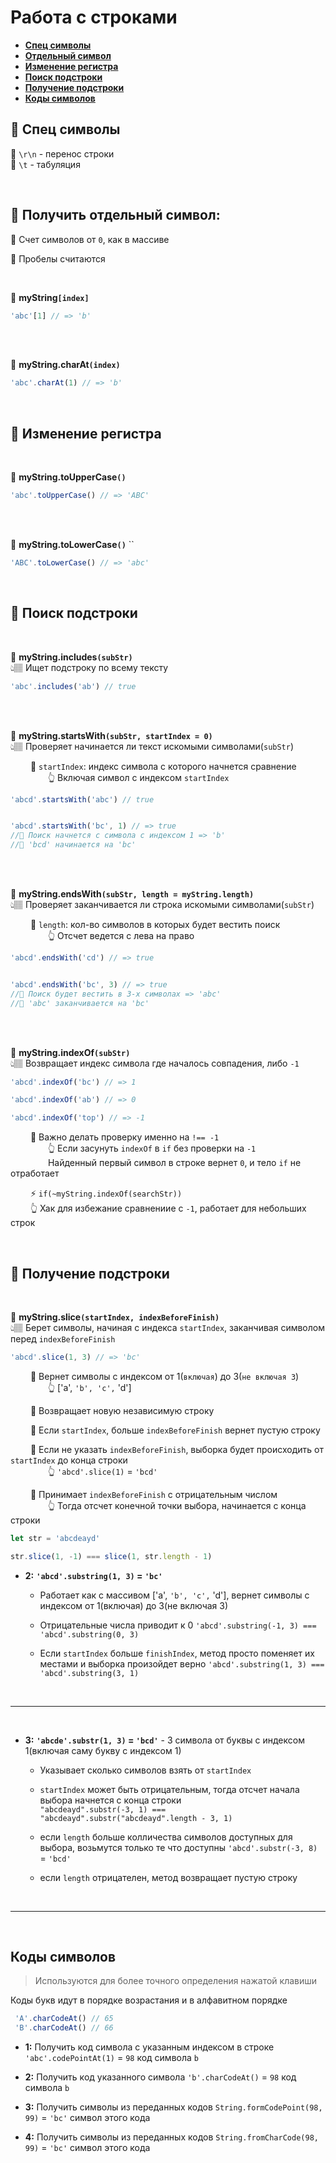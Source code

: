 # Работа с строками

* **<a href="#special-characters">Спец символы</a>**
* **<a href="#singl-symbol">Отдельный символ</a>**
* **<a href="#case">Изменение регистра</a>**
* **<a href="#search-string">Поиск подстроки</a>**
* **<a href="#get-string">Получение подстроки</a>**
* **<a href="#symbol-code">Коды символов</a>**

 ## 🚩 <a name="special-characters">Спец символы</a> 

🔹 `\r\n` - перенос строки  
🔹 `\t` - табуляция

<br>

## 🚩 **<a name="singl-symbol">Получить отдельный символ</a>**:

🔹 Счет символов от `0`, как в массиве  

🛑 Пробелы считаются

<br>

💠 **myString`[index]`**
```javascript
'abc'[1] // => 'b'
```  

<br><br>
   
💠 **myString.charAt`(index)`**  
```javascript
'abc'.charAt(1) // => 'b'
```

<br>
    
## 🚩 **<a name="case">Изменение регистра</a>**

<br>

💠 **myString.toUpperCase`()`**
```javascript
'abc'.toUpperCase() // => 'ABC'
```  

<br><br>

💠 **myString.toLowerCase`()`** ``  
```javascript
'ABC'.toLowerCase() // => 'abc'
```

<br>
    
## 🚩 **<a name="#search-string">Поиск подстроки</a>**

<br>

💠 **myString.includes`(subStr)`**  
👆🏽 Ищет подстроку по всему тексту
```javascript
'abc'.includes('ab') // true
```

<br><br>

💠 **myString.startsWith`(subStr, startIndex = 0)`**  
👆🏽 Проверяет начинается ли текст искомыми символами(`subStr`)

&emsp;&emsp; 🔹 `startIndex`: индекс символа с которого начнется сравнение  
&emsp;&emsp;&emsp;&emsp; 👆 Включая символ с индексом `startIndex`         
 
```javascript
'abcd'.startsWith('abc') // true


'abcd'.startsWith('bc', 1) // => true
//🎯 Поиск начнется с символа с индексом 1 => 'b'
//🎯 'bcd' начинается на 'bc'
```
<br><br>

💠 **myString.endsWith`(subStr, length = myString.length)`**  
👆🏽 Проверяет заканчивается ли строка искомыми символами(`subStr`)

&emsp;&emsp; 🔹 `length`: кол-во символов в которых будет вестить поиск  
&emsp;&emsp;&emsp;&emsp; 👆 Отсчет ведется с лева на право         

```javascript
'abcd'.endsWith('cd') // => true


'abcd'.endsWith('bc', 3) // => true
//🎯 Поиск будет вестить в 3-x символах => 'abc'
//🎯 'abc' заканчивается на 'bc'
```
   
<br><br>

💠 **myString.indexOf`(subStr)`**    
👆🏽 Возвращает индекс символа где началось совпадения, либо `-1`    
```javascript
'abcd'.indexOf('bc') // => 1

'abcd'.indexOf('ab') // => 0

'abcd'.indexOf('top') // => -1
```

&emsp;&emsp; 🛑 Важно делать проверку именно на `!== -1`  
&emsp;&emsp;&emsp;&emsp; 👆 Если засунуть `indexOf` в `if` без проверки на `-1`     
&emsp;&emsp;&emsp;&emsp; Найденный первый символ в строке вернет `0`, и тело `if` не отработает
   
&emsp;&emsp; ⚡ `if(~myString.indexOf(searchStr))`     
&emsp;&emsp; 👆 Хак для избежание сравнениие с `-1`, работает для небольших строк  

<br>

## 🚩 **<a name="#get-string">Получение подстроки</a>**

<br>

💠 **myString.slice`(startIndex, indexBeforeFinish)`**    
👆🏽 Берет символы, начиная с индекса `startIndex`, заканчивая символом перед `indexBeforeFinish`

```javascript
'abcd'.slice(1, 3) // => 'bc'
```

&emsp;&emsp; 🔹 Вернет символы с индексом от 1(`включая`) до 3(`не включая 3`)   
&emsp;&emsp;&emsp;&emsp; 👆 ['a', `'b', 'c',` 'd']   

&emsp;&emsp; 🔹 Возвращает новую независимую строку      

&emsp;&emsp; 🔹 Если `startIndex`, больше `indexBeforeFinish` вернет пустую строку   

&emsp;&emsp; 🔹 Если не указать `indexBeforeFinish`, выборка будет происходить от `startIndex` до конца строки   
&emsp;&emsp;&emsp;&emsp; 👆 `'abcd'.slice(1)` = `'bcd'`    

&emsp;&emsp; 🔹 Принимает `indexBeforeFinish` с отрицательным числом  
&emsp;&emsp;&emsp;&emsp; 👆 Тогда отсчет конечной точки выбора, начинается с конца строки
```javascript
let str = 'abcdeaуd'

str.slice(1, -1) === slice(1, str.length - 1)
```

      

* **2:** **`'abcd'.substring(1, 3)` = `'bc'`**
    
    * Работает как с массивом ['a', `'b', 'c',` 'd'], вернет символы с индексом от 1(включая) до 3(не включая 3)
    
    * Отрицательные числа приводит к 0 `'abcd'.substring(-1, 3) === 'abcd'.substring(0, 3)`
    
    * Если `startIndex` больше `finishIndex`, метод просто поменяет их местами и выборка произойдет верно `'abcd'.substring(1, 3) === 'abcd'.substring(3, 1)`

<br>    

---

<br>

* **3:** **`'abcde'.substr(1, 3)` = `'bcd'`** - 3 символа от буквы с индексом 1(включая саму букву с индексом 1)
    
    * Указывает сколько символов взять от `startIndex`
    
    * `startIndex` может быть отрицательным, тогда отсчет начала выбора начнется с конца строки   
    `"abcdeaуd".substr(-3, 1) === "abcdeaуd".substr("abcdeaуd".length - 3, 1)`
    
    * если `length` больше колличества символов доступных для выбора, возьмутся только те что доступны `'abcd'.substr(-3, 8)` = `'bcd'`
    
    * если `length` отрицателен, метод возвращает пустую строку
          
<br>    

---

<br>            
           
## **<a name="#symbol-code">Коды символов</a>**
> Используются для более точного определения нажатой клавиши 

Коды букв идут в порядке возрастания и в алфавитном порядке
```javascript
 'A'.charCodeAt() // 65
 'B'.charCodeAt() // 66
```

* **1:** Получить код символа с указанным индексом в строке `'abc'.codePointAt(1)` = `98` код символа `b`

* **2:** Получить код указанного символа `'b'.charCodeAt()` = `98` код символа `b`

* **3:** Получить символы из переданных кодов `String.formCodePoint(98, 99)` = `'bc'` символ этого кода 

* **4:** Получить символы из переданных кодов `String.fromCharCode(98, 99)` = `'bc'` символ этого кода 